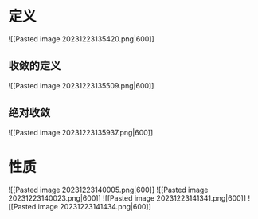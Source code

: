 # 定义
![[Pasted image 20231223135420.png|600]]
## 收敛的定义
![[Pasted image 20231223135509.png|600]]

## 绝对收敛
![[Pasted image 20231223135937.png|600]]
# 性质
![[Pasted image 20231223140005.png|600]]
![[Pasted image 20231223140023.png|600]]
![[Pasted image 20231223141341.png|600]]
![[Pasted image 20231223141434.png|600]]

